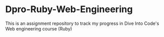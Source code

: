 # Dpro-Ruby-Web-Engineering
This is an assignment repository to track my progress in Dive Into Code's Web engineering course (Ruby)

